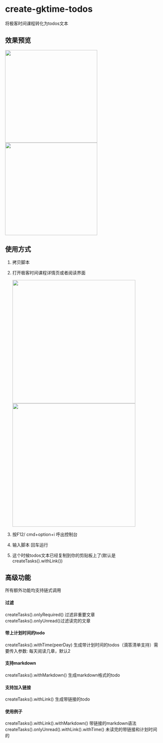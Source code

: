 # create-gktime-todos
将极客时间课程转化为todos文本
## 效果预览
<img src="https://user-images.githubusercontent.com/4903149/126030611-80c71f4b-b681-4203-8c40-3ee8cb79abf6.png" width="300px" /> <img src="https://user-images.githubusercontent.com/4903149/126037473-a38dc4e5-3fd8-414d-922b-b47b89c851ce.png" width="300px" />

## 使用方式

1. 拷贝脚本
2. 打开极客时间课程详情页或者阅读界面

    <img src="https://user-images.githubusercontent.com/4903149/126030415-9a753df2-4a21-4d35-960a-ded754e6c65c.png" width="400px" />
    <img src="https://user-images.githubusercontent.com/4903149/126034684-985e0047-ec56-4af8-9d07-0e7f2b866d47.png" width="400px" />
3. 按F12/ cmd+option+i 呼出控制台
4. 输入脚本 回车运行 
5. 这个时候todos文本已经复制到你的剪贴板上了(默认是 createTasks().withLink())
## 高级功能
所有额外功能均支持链式调用
#### 过滤
createTasks().onlyRequired() 过滤非重要文章  
createTasks().onlyUnread()过滤读完的文章
#### 带上计划时间的todo
createTasks().withTime(peerDay) 生成带计划时间的todos（滴答清单支持）需要传入参数: 每天阅读几章，默认2
#### 支持markdown
createTasks().withMarkdown() 生成markdown格式的todo
#### 支持加入链接
createTasks().withLink() 生成带链接的todo
#### 使用例子
createTasks().withLink().withMarkdown() 带链接的markdown语法  
createTasks().onlyUnread().withLink().withTime() 未读完的带链接和计划时间的
